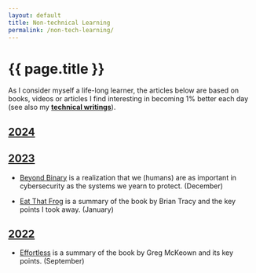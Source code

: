```yaml
---
layout: default
title: Non-technical Learning
permalink: /non-tech-learning/
---
```


# {{ page.title }}

As I consider myself a life-long learner, the articles below are based on books, videos or articles I find interesting in becoming 1% better each day (see also my [**technical writings**](/tech-learning/)).

<h2 id="y2024" style="text-decoration: underline;">2024</h2>

<h2 id="y2023" style="text-decoration: underline;">2023</h2>

* [Beyond Binary](/non-tech-learning/beyond-binary/) is a realization that we (humans) are as important in cybersecurity as the systems we yearn to protect. (December)

* [Eat That Frog](/non-tech-learning/eat-that-frog/) is a summary of the book by Brian Tracy and the key points I took away. (January)

<h2 id="y2022" style="text-decoration: underline;">2022</h2>

* [Effortless](/non-tech-learning/effortless-summary/) is a summary of the book by Greg McKeown and its key points. (September)
